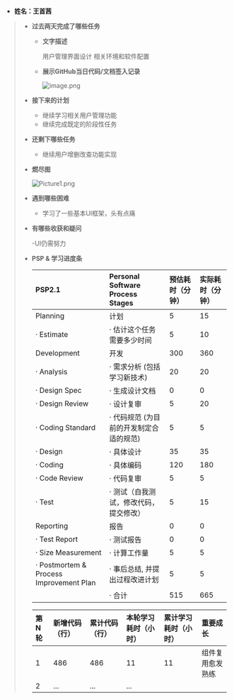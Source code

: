 - **姓名：王首茜**

> - **过去两天完成了哪些任务**
>
>   - **文字描述**
>
>     用户管理界面设计
>     相关环境和软件配置
>
>   - **展示GitHub当日代码/文档签入记录**
>
>     ![image.png](https://s2.loli.net/2022/11/22/BVsnO57xMjlcbNv.png)
>
> - **接下来的计划**
>
>   - 继续学习相关用户管理功能
>   - 继续完成既定的阶段性任务
>
> - **还剩下哪些任务**
>
>   - 继续用户增删改查功能实现
>
> - **燃尽图**
>
>   ![Picture1.png](https://img-blog.csdnimg.cn/16e48992bd68413cbbb1dd251acc13a0.png#pic_center)
>
> - **遇到哪些困难**
>
>   - 学习了一些基本UI框架，头有点痛
>
> - **有哪些收获和疑问**
>
>   -UI仍需努力
>
> - **PSP & 学习进度条**
>
>   | PSP2.1                                  | Personal Software Process Stages        | 预估耗时（分钟） | 实际耗时（分钟） |
>   | :-------------------------------------- | :-------------------------------------- | :--------------- | :--------------- |
>   | Planning                                | 计划                                    | 5                | 15               |
>   | · Estimate                              | · 估计这个任务需要多少时间              | 5                | 10               |
>   | Development                             | 开发                                    | 300              | 360              |
>   | · Analysis                              | · 需求分析 (包括学习新技术)             | 20               | 20               |
>   | · Design Spec                           | · 生成设计文档                          | 0                | 0                |
>   | · Design Review                         | · 设计复审                              | 5                | 20               |
>   | · Coding Standard                       | · 代码规范 (为目前的开发制定合适的规范) | 5                | 5                |
>   | · Design                                | · 具体设计                              | 35               | 35               |
>   | · Coding                                | · 具体编码                              | 120              | 180             |
>   | · Code Review                           | · 代码复审                              | 5                | 5                |
>   | · Test                                  | · 测试（自我测试，修改代码，提交修改）  | 5                | 15               |
>   | Reporting                               | 报告                                    | 0                | 0                |
>   | · Test Report                           | · 测试报告                              | 0                | 0                |
>   | · Size Measurement                      | · 计算工作量                            | 5                | 5               |
>   | · Postmortem & Process Improvement Plan | · 事后总结, 并提出过程改进计划          | 5               | 5               |
>   |                                         | · 合计                                  | 515              | 665              |
>
>   | 第N轮 | 新增代码（行） | 累计代码（行） | 本轮学习耗时（小时） | 累计学习耗时（小时） | 重要成长         |
>   | :---- | :------------- | :------------- | :------------------- | :------------------- | :--------------- |
>   | 1     | 486            | 486            | 11                   | 11                   | 组件复用愈发熟练 |
>   | 2     | ...            | ...            | ...                  |                      |                  |
